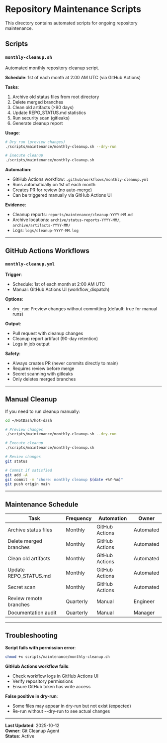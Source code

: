 # Repository Maintenance Scripts

This directory contains automated scripts for ongoing repository maintenance.

## Scripts

### `monthly-cleanup.sh`

Automated monthly repository cleanup script.

**Schedule**: 1st of each month at 2:00 AM UTC (via GitHub Actions)

**Tasks**:
1. Archive old status files from root directory
2. Delete merged branches
3. Clean old artifacts (>90 days)
4. Update REPO_STATUS.md statistics
5. Run security scan (gitleaks)
6. Generate cleanup report

**Usage**:
```bash
# Dry run (preview changes)
./scripts/maintenance/monthly-cleanup.sh --dry-run

# Execute cleanup
./scripts/maintenance/monthly-cleanup.sh
```

**Automation**:
- GitHub Actions workflow: `.github/workflows/monthly-cleanup.yml`
- Runs automatically on 1st of each month
- Creates PR for review (no auto-merge)
- Can be triggered manually via GitHub Actions UI

**Evidence**:
- Cleanup reports: `reports/maintenance/cleanup-YYYY-MM.md`
- Archive locations: `archive/status-reports-YYYY-MM/`, `archive/artifacts-YYYY-MM/`
- Logs: `logs/cleanup-YYYY-MM.log`

---

## GitHub Actions Workflows

### `monthly-cleanup.yml`

**Trigger**: 
- Schedule: 1st of each month at 2:00 AM UTC
- Manual: GitHub Actions UI (workflow_dispatch)

**Options**:
- `dry_run`: Preview changes without committing (default: true for manual runs)

**Output**:
- Pull request with cleanup changes
- Cleanup report artifact (90-day retention)
- Logs in job output

**Safety**:
- Always creates PR (never commits directly to main)
- Requires review before merge
- Secret scanning with gitleaks
- Only deletes merged branches

---

## Manual Cleanup

If you need to run cleanup manually:

```bash
cd ~/HotDash/hot-dash

# Preview changes
./scripts/maintenance/monthly-cleanup.sh --dry-run

# Execute cleanup
./scripts/maintenance/monthly-cleanup.sh

# Review changes
git status

# Commit if satisfied
git add -A
git commit -m "chore: monthly cleanup $(date +%Y-%m)"
git push origin main
```

---

## Maintenance Schedule

| Task | Frequency | Automation | Owner |
|------|-----------|------------|-------|
| Archive status files | Monthly | GitHub Actions | Automated |
| Delete merged branches | Monthly | GitHub Actions | Automated |
| Clean old artifacts | Monthly | GitHub Actions | Automated |
| Update REPO_STATUS.md | Monthly | GitHub Actions | Automated |
| Secret scan | Monthly | GitHub Actions | Automated |
| Review remote branches | Quarterly | Manual | Engineer |
| Documentation audit | Quarterly | Manual | Manager |

---

## Troubleshooting

**Script fails with permission error**:
```bash
chmod +x scripts/maintenance/monthly-cleanup.sh
```

**GitHub Actions workflow fails**:
- Check workflow logs in GitHub Actions UI
- Verify repository permissions
- Ensure GitHub token has write access

**False positive in dry-run**:
- Some files may appear in dry-run but not exist (expected)
- Re-run without --dry-run to see actual changes

---

**Last Updated**: 2025-10-12  
**Owner**: Git Cleanup Agent  
**Status**: Active

